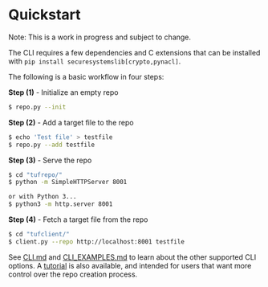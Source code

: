 # Quickstart #

Note:
This is a work in progress and subject to change.

The CLI requires a few dependencies and C extensions that can be installed with
`pip install securesystemslib[crypto,pynacl]`.

The following is a basic workflow in four steps:

**Step (1)** - Initialize an empty repo
```Bash
$ repo.py --init
```

**Step (2)** - Add a target file to the repo
```Bash
$ echo 'Test file' > testfile
$ repo.py --add testfile
```

**Step (3)** - Serve the repo
```Bash
$ cd "tufrepo/"
$ python -m SimpleHTTPServer 8001

or with Python 3...
$ python3 -m http.server 8001
```

**Step (4)** - Fetch a target file from the repo
```Bash
$ cd "tufclient/"
$ client.py --repo http://localhost:8001 testfile
```


See [CLI.md](CLI.md) and [CLI_EXAMPLES.md](CLI_EXAMPLES.md) to learn about the
other supported CLI options.  A [tutorial](TUTORIAL.md) is also available, and
intended for users that want more control over the repo creation process.
